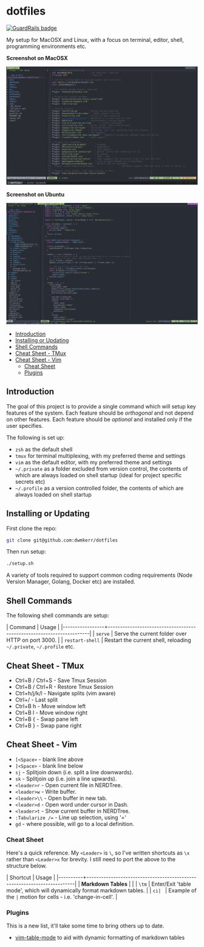 # dotfiles

[![GuardRails badge](https://badges.production.guardrails.io/dwmkerr/dotfiles.svg)](https://www.guardrails.io)

My setup for MacOSX and Linux, with a focus on terminal, editor, shell, programming environments etc.

**Screenshot on MacOSX**

![Screensho: MacOSX](./docs/screenshot_macosx.png)

**Screenshot on Ubuntu**

![Screenshot: Ubuntu](./docs/screenshot_ubuntu.png)

<!-- vim-markdown-toc GFM -->

* [Introduction](#introduction)
* [Installing or Updating](#installing-or-updating)
* [Shell Commands](#shell-commands)
* [Cheat Sheet - TMux](#cheat-sheet---tmux)
* [Cheat Sheet - Vim](#cheat-sheet---vim)
    * [Cheat Sheet](#cheat-sheet)
    * [Plugins](#plugins)

<!-- vim-markdown-toc -->

## Introduction

The goal of this project is to provide a single command which will setup key features of the system. Each feature should be _orthogonal_ and not depend on other features. Each feature should be _optional_ and installed only if the user specifies.

The following is set up:

- `zsh` as the default shell
- `tmux` for terminal multiplexing, with my preferred theme and settings
- `vim` as the default editor, with my preferred theme and settings
- `~/.private` as a folder excluded from version control, the contents of which are always loaded on shell startup (ideal for project specific secrets etc)
- `~/.profile` as a version controlled folder, the contents of which are always loaded on shell startup

## Installing or Updating

First clone the repo:

```sh
git clone git@github.com:dwmkerr/dotfiles
```

Then run setup:

```sh
./setup.sh
```

A variety of tools required to support common coding requirements (Node Version Manager, Golang, Docker etc) are installed.

## Shell Commands

The following shell commands are setup:

| Command         | Usage                                                                |
|-----------------+----------------------------------------------------------------------|
| `serve`         | Serve the current folder over HTTP on port 3000.                     |
| `restart-shell` | Restart the current shell, reloading `~/.private`, `~/.profile` etc.

## Cheat Sheet - TMux

- Ctrl+B / Ctrl+S - Save Tmux Session
- Ctrl+B / Ctrl+R - Restore Tmux Session
- Ctrl+h/j/k/l - Navigate splits (vim aware)
- Ctrl+/ - Last split
- Ctrl+B h - Move window left
- Ctrl+B l - Move window right
- Ctrl+B { - Swap pane left
- Ctrl+B } - Swap pane right

## Cheat Sheet - Vim

- `[<Space>` - blank line above
- `]<Space>` - blank line below
- `sj` - Splitjoin down (i.e. split a line downwards).
- `sk` - Splitjoin up (i.e. join a line upwards).
- `<leader>r` - Open current file in NERDTree.
- `<leader>w` - Write buffer.
- `<leader>\\` - Open buffer in new tab.
- `<leader>d` - Open word under cursor in Dash.
- `<leader>t` - Show current buffer in NERDTree.
- `:Tabularize /=` - Line up selection, using '='
- `gd` - where possible, will go to a local definition.

### Cheat Sheet

Here's a quick reference. My `<Leader>` is `\`, so I've written shortcuts as `\x` rather than `<Leader>x` for brevity. I still need to port the above to the structure below.

| Shortcut | Usage                                                                   |
|----------+-------------------------------------------------------------------------|
| **Markdown Tables** | |
| `\tm`    | Enter/Exit 'table mode', which will dynamically format markdown tables. |
| `ci| `   | Example of the ` | ` motion for cells - i.e. 'change-in-cell'.          |

### Plugins

This is a new list, it'll take some time to bring others up to date.

 - [vim-table-mode](https://github.com/dhruvasagar/vim-table-mode) to aid with dynamic formatting of markdown tables
